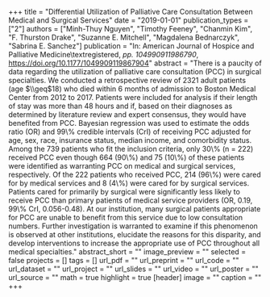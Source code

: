 +++
title = "Differential Utilization of Palliative Care Consultation Between Medical and Surgical Services"
date = "2019-01-01"
publication_types = ["2"]
authors = ["Minh-Thuy Nguyen", "Timothy Feeney", "Chanmin Kim", "F. Thurston Drake", "Suzanne E. Mitchell", "Magdalena Bednarczyk", "Sabrina E. Sanchez"]
publication = "In: American Journal of Hospice and Palliative Medicine\\textregistered, _pp. 104990911986790_, https://doi.org/10.1177/1049909119867904"
abstract = "There is a paucity of data regarding the utilization of palliative care consultation (PCC) in surgical specialties. We conducted a retrospective review of 2321 adult patients (age $\\geq$18) who died within 6 months of admission to Boston Medical Center from 2012 to 2017. Patients were included for analysis if their length of stay was more than 48 hours and if, based on their diagnoses as determined by literature review and expert consensus, they would have benefited from PCC. Bayesian regression was used to estimate the odds ratio (OR) and 99\\% credible intervals (CrI) of receiving PCC adjusted for age, sex, race, insurance status, median income, and comorbidity status. Among the 739 patients who fit the inclusion criteria, only 30\\% (n = 222) received PCC even though 664 (90\\%) and 75 (10\\%) of these patients were identified as warranting PCC on medical and surgical services, respectively. Of the 222 patients who received PCC, 214 (96\\%) were cared for by medical services and 8 (4\\%) were cared for by surgical services. Patients cared for primarily by surgical were significantly less likely to receive PCC than primary patients of medical service providers (OR, 0.19, 99\\% CrI, 0.056-0.48). At our institution, many surgical patients appropriate for PCC are unable to benefit from this service due to low consultation numbers. Further investigation is warranted to examine if this phenomenon is observed at other institutions, elucidate the reasons for this disparity, and develop interventions to increase the appropriate use of PCC throughout all medical specialties."
abstract_short = ""
image_preview = ""
selected = false
projects = []
tags = []
url_pdf = ""
url_preprint = ""
url_code = ""
url_dataset = ""
url_project = ""
url_slides = ""
url_video = ""
url_poster = ""
url_source = ""
math = true
highlight = true
[header]
image = ""
caption = ""
+++
